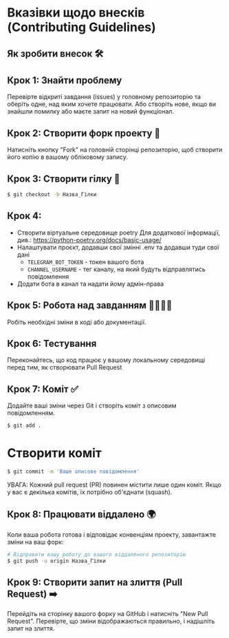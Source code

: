 # Вказівки щодо внесків (Contributing Guidelines)
## Як зробити внесок 🛠️
## Крок 1: Знайти проблему
Перевірте відкриті завдання (issues) у головному репозиторію та оберіть одне, над яким хочете працювати.
Або створіть нове, якщо ви знайшли помилку або маєте запит на новий функціонал.
## Крок 2: Створити форк проекту 🍴
Натисніть кнопку "Fork" на головній сторінці репозиторію, щоб створити його копію в вашому обліковому запису.
## Крок 3: Створити гілку 🌿
```bash
$ git checkout -b Назва_Гілки
```
## Крок 4:
* Створити віртуальне середовище poetry
Для додаткової інформації, див.: https://python-poetry.org/docs/basic-usage/
* Налаштувати проєкт, додавши свої змінні .env та додавши туди свої дані
  * `TELEGRAM_BOT_TOKEN` - токен вашого бота
  * `CHANNEL_USERNAME` - тег каналу, на який будуть відправлятись повідомлення
* Додати бота в канал та надати йому адмін-права

## Крок 5: Робота над завданням 👨‍💻👩‍💻
Робіть необхідні зміни в коді або документації.

## Крок 6: Тестування
Переконайтесь, що код працює у вашому локальному середовищі перед тим, як створювати Pull Request

## Крок 7: Коміт ✅
Додайте ваші зміни через Git і створіть коміт з описовим повідомленням.
```bash
$ git add .
```
# Створити коміт
```bash
$ git commit -m 'Ваше описове повідомлення'
```
УВАГА: Кожний pull request (PR) повинен містити лише один коміт. Якщо у вас є декілька комітів, їх потрібно об'єднати (squash).

## Крок 8: Працювати віддалено 🌍
Коли ваша робота готова і відповідає конвенціям проекту, завантажте зміни на ваш форк:
```bash
# Відправити вашу роботу до вашого віддаленого репозиторію
$ git push -u origin Назва_Гілки
```
## Крок 9: Створити запит на злиття (Pull Request) ➡️
Перейдіть на сторінку вашого форку на GitHub і натисніть "New Pull Request". Перевірте, що зміни відображаються правильно, і надішліть запит на злиття.
